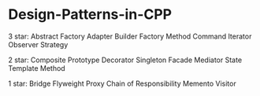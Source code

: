 # Design-Patterns-in-CPP

3 star:
Abstract Factory
Adapter
Builder
Factory Method
Command
Iterator
Observer
Strategy

2 star:
Composite
Prototype
Decorator
Singleton
Facade
Mediator
State
Template Method

1 star:
Bridge
Flyweight
Proxy
Chain of Responsibility
Memento
Visitor